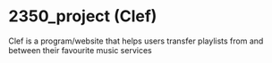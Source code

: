 # 2350_project (Clef)

Clef is a program/website that helps users transfer playlists from and between their favourite music services
